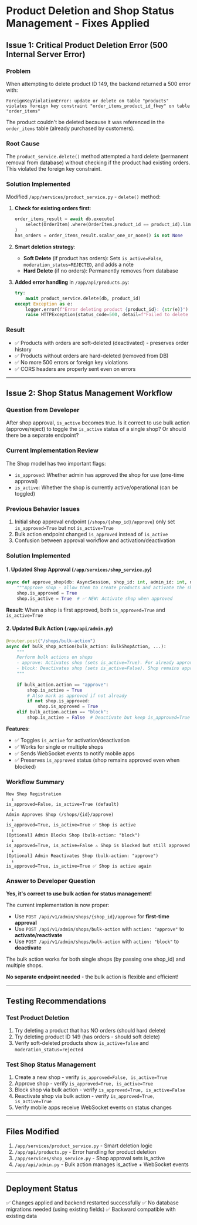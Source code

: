# Product Deletion and Shop Status Management - Fixes Applied

## Issue 1: Critical Product Deletion Error (500 Internal Server Error)

### Problem
When attempting to delete product ID 149, the backend returned a 500 error with:
```
ForeignKeyViolationError: update or delete on table "products" violates foreign key constraint "order_items_product_id_fkey" on table "order_items"
```

The product couldn't be deleted because it was referenced in the `order_items` table (already purchased by customers).

### Root Cause
The `product_service.delete()` method attempted a hard delete (permanent removal from database) without checking if the product had existing orders. This violated the foreign key constraint.

### Solution Implemented
Modified `/app/services/product_service.py` - `delete()` method:

1. **Check for existing orders first**:
   ```python
   order_items_result = await db.execute(
       select(OrderItem).where(OrderItem.product_id == product_id).limit(1)
   )
   has_orders = order_items_result.scalar_one_or_none() is not None
   ```

2. **Smart deletion strategy**:
   - **Soft Delete** (if product has orders): Sets `is_active=False`, `moderation_status=REJECTED`, and adds a note
   - **Hard Delete** (if no orders): Permanently removes from database

3. **Added error handling** in `/app/api/products.py`:
   ```python
   try:
       await product_service.delete(db, product_id)
   except Exception as e:
       logger.error(f"Error deleting product {product_id}: {str(e)}")
       raise HTTPException(status_code=500, detail=f"Failed to delete product: {str(e)}")
   ```

### Result
- ✅ Products with orders are soft-deleted (deactivated) - preserves order history
- ✅ Products without orders are hard-deleted (removed from DB)
- ✅ No more 500 errors or foreign key violations
- ✅ CORS headers are properly sent even on errors

---

## Issue 2: Shop Status Management Workflow

### Question from Developer
After shop approval, `is_active` becomes true. Is it correct to use bulk action (approve/reject) to toggle the `is_active` status of a single shop? Or should there be a separate endpoint?

### Current Implementation Review
The Shop model has two important flags:
- `is_approved`: Whether admin has approved the shop for use (one-time approval)
- `is_active`: Whether the shop is currently active/operational (can be toggled)

### Previous Behavior Issues
1. Initial shop approval endpoint (`/shops/{shop_id}/approve`) only set `is_approved=True` but not `is_active=True`
2. Bulk action endpoint changed `is_approved` instead of `is_active`
3. Confusion between approval workflow and activation/deactivation

### Solution Implemented

#### 1. Updated Shop Approval (`/app/services/shop_service.py`)
```python
async def approve_shop(db: AsyncSession, shop_id: int, admin_id: int, notes: Optional[str] = None):
    """Approve shop - allow them to create products and activate the shop"""
    shop.is_approved = True
    shop.is_active = True  # ✅ NEW: Activate shop when approved
```

**Result**: When a shop is first approved, both `is_approved=True` and `is_active=True`

#### 2. Updated Bulk Action (`/app/api/admin.py`)
```python
@router.post("/shops/bulk-action")
async def bulk_shop_action(bulk_action: BulkShopAction, ...):
    """
    Perform bulk actions on shops
    - approve: Activates shop (sets is_active=True). For already approved shops, this reactivates them.
    - block: Deactivates shop (sets is_active=False). Shop remains approved but becomes inactive.
    """
    
    if bulk_action.action == "approve":
        shop.is_active = True
        # Also mark as approved if not already
        if not shop.is_approved:
            shop.is_approved = True
    elif bulk_action.action == "block":
        shop.is_active = False  # Deactivate but keep is_approved=True
```

**Features**:
- ✅ Toggles `is_active` for activation/deactivation
- ✅ Works for single or multiple shops
- ✅ Sends WebSocket events to notify mobile apps
- ✅ Preserves `is_approved` status (shop remains approved even when blocked)

### Workflow Summary

```
New Shop Registration
  ↓
is_approved=False, is_active=True (default)
  ↓
Admin Approves Shop (/shops/{id}/approve)
  ↓
is_approved=True, is_active=True ✅ Shop is active
  ↓
[Optional] Admin Blocks Shop (bulk-action: "block")
  ↓
is_approved=True, is_active=False ⚠️ Shop is blocked but still approved
  ↓
[Optional] Admin Reactivates Shop (bulk-action: "approve")
  ↓
is_approved=True, is_active=True ✅ Shop is active again
```

### Answer to Developer Question

**Yes, it's correct to use bulk action for status management!**

The current implementation is now proper:
- Use `POST /api/v1/admin/shops/{shop_id}/approve` for **first-time approval**
- Use `POST /api/v1/admin/shops/bulk-action` with `action: "approve"` to **activate/reactivate**
- Use `POST /api/v1/admin/shops/bulk-action` with `action: "block"` to **deactivate**

The bulk action works for both single shops (by passing one shop_id) and multiple shops.

**No separate endpoint needed** - the bulk action is flexible and efficient!

---

## Testing Recommendations

### Test Product Deletion
1. Try deleting a product that has NO orders (should hard delete)
2. Try deleting product ID 149 (has orders - should soft delete)
3. Verify soft-deleted products show `is_active=false` and `moderation_status=rejected`

### Test Shop Status Management
1. Create a new shop - verify `is_approved=False, is_active=True`
2. Approve shop - verify `is_approved=True, is_active=True`
3. Block shop via bulk action - verify `is_approved=True, is_active=False`
4. Reactivate shop via bulk action - verify `is_approved=True, is_active=True`
5. Verify mobile apps receive WebSocket events on status changes

---

## Files Modified

1. `/app/services/product_service.py` - Smart deletion logic
2. `/app/api/products.py` - Error handling for product deletion
3. `/app/services/shop_service.py` - Shop approval sets is_active
4. `/app/api/admin.py` - Bulk action manages is_active + WebSocket events

---

## Deployment Status

✅ Changes applied and backend restarted successfully
✅ No database migrations needed (using existing fields)
✅ Backward compatible with existing data
